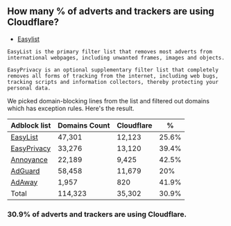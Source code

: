 ## How many % of adverts and trackers are using Cloudflare?


- [Easylist](https://web.archive.org/web/20210516110248/https://easylist.to/)
```
EasyList is the primary filter list that removes most adverts from international webpages, including unwanted frames, images and objects.

EasyPrivacy is an optional supplementary filter list that completely removes all forms of tracking from the internet, including web bugs, tracking scripts and information collectors, thereby protecting your personal data.
```


We picked domain-blocking lines from the list and filtered out domains which has exception rules.
Here's the result.


| Adblock list | Domains Count | Cloudflare | % |
| --- | --- | --- | --- |
| [EasyList](https://easylist.to/easylist/easylist.txt) | 47,301 | 12,123 | 25.6% |
| [EasyPrivacy](https://easylist.to/easylist/easyprivacy.txt) | 33,276 | 13,120 | 39.4% |
| [Annoyance](https://secure.fanboy.co.nz/fanboy-annoyance.txt) | 22,189 | 9,425 | 42.5% |
| [AdGuard](https://adguardteam.github.io/AdGuardSDNSFilter/Filters/filter.txt) | 58,458 | 11,679 | 20% |
| [AdAway](https://raw.githubusercontent.com/AdAway/adaway.github.io/master/hosts.txt) | 1,957 | 820 | 41.9% |
| Total | 114,323 | 35,302 | 30.9% |


### 30.9% of adverts and trackers are using Cloudflare.